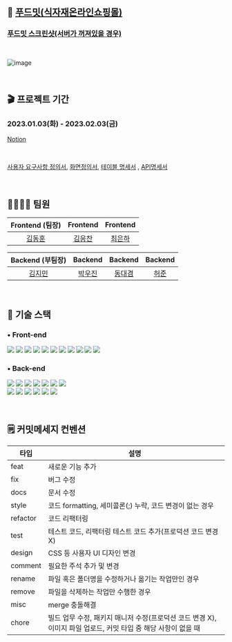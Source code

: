 ## 🍎 [푸드밋(식자재온라인쇼핑몰)](http://ec2-3-34-193-217.ap-northeast-2.compute.amazonaws.com/)
### [푸드밋 스크린샷(서버가 꺼져있을 경우)](https://www.notion.so/codestates/79f6954f63034d97ae6d3e73889eb85a?v=ee28a91267584c708630415e383cec7d)

<br/>

![image](https://user-images.githubusercontent.com/106383277/215764055-2fe3c8ba-e18c-4f94-8079-f822bfad2e04.gif)


<br/>

## 🎬 프로젝트 기간  
<h3>2023.01.03(화) - 2023.02.03(금)</h3>

[Notion](https://www.notion.so/codestates/162211fc097f4085b91e201d77a1e15f)

<br/>

[사용자 요구사항 정의서](https://www.notion.so/codestates/24ee5ad4d5624df18e37459e3ea10a13), [화면정의서](https://www.figma.com/file/yZxTrEQpoG3pml0fhz2nCo/SEB_Main_034?node-id=5%3A1972&t=cDJrffIGy27GVShN-1), [테이블 명세서](https://www.notion.so/codestates/ERD-0604dba3e9e7436b91163c8ec26a2d7f) , [API명세서](https://www.notion.so/codestates/API-41cbd20ff34e4b0b8775b85785053c37)

<br/>

## 👨‍👨‍👧‍👧 팀원

|Frontend (팀장)|Frontend|Frontend|
| :---: | :---: | :---: |
|[김동훈](https://github.com/kimdong-hun)|[김응찬](https://github.com/ChanEungKim)|[최은하](https://github.com/choieunhwa)|

|Backend (부팀장)|Backend|Backend|Backend|
| :---: | :---: | :---: | :---: |
|[김지민](https://github.com/jmkim0)|[박우진](https://github.com/GGOOPARK)|[동대겸](https://github.com/DoubleD)| [허준](https://github.com/aaaaaajun)|

<br/>

## 💪 기술 스택

### • Front-end

<img src="https://img.shields.io/badge/react-61DAFB?style=for-the-badge&logo=react&logoColor=black"> <img src="https://img.shields.io/badge/Create React App-09D3AC?style=for-the-badge&logo=Create React App&logoColor=white"> <img src="https://img.shields.io/badge/Redux-764ABC?style=for-the-badge&logo=Redux&logoColor=white"> <img src="https://img.shields.io/badge/styled components-DB7093?style=for-the-badge&logo=styled-components&logoColor=white"> <img src="https://img.shields.io/badge/Axios-5A29E4?style=for-the-badge&logo=Axios&logoColor=white"> <img src="https://img.shields.io/badge/React Router-CA4245?style=for-the-badge&logo=React Router&logoColor=white"> <img src="https://img.shields.io/badge/Javascript-F7DF1E?style=for-the-badge&logo=JavaScript&logoColor=black"> <img src="https://img.shields.io/badge/Prettier-F7B93E?style=for-the-badge&logo=Prettier&logoColor=black"> <img src="https://img.shields.io/badge/HTML-E34F26?style=for-the-badge&logo=HTML5&logoColor=white"> <img src="https://img.shields.io/badge/CSS-1572B6?style=for-the-badge&logo=CSS3&logoColor=white"> <img src="https://img.shields.io/badge/Figma-F24E1E?style=for-the-badge&logo=Figma&logoColor=white">

### • Back-end

<img src="https://img.shields.io/badge/java-F24E1E?style=for-the-badge&logo=java&logoColor=white"> <img src="https://img.shields.io/badge/SPRING DATA JPA-6DB33F?style=for-the-badge&logo=spring&logoColor=white"> <img src="https://img.shields.io/badge/spring boot-6DB33F?style=for-the-badge&logo=spring boot&logoColor=white"> <img src="https://img.shields.io/badge/spring security-6DB33F?style=for-the-badge&logo=spring security&logoColor=white"> <img src="https://img.shields.io/badge/JWT-d63aff?style=for-the-badge&logo=JSONWebTokens&logoColor=black"> <img src="https://img.shields.io/badge/MariaDB-003545?style=for-the-badge&logo=mariadb&logoColor=white"> <img src="https://img.shields.io/badge/h2-004088?style=for-the-badge&logo=h2&logoColor=white">  
<img src="https://img.shields.io/badge/dbdiagram-0C5ADB?style=for-the-badge"> <img src="https://img.shields.io/badge/amazon ec2-FF9900?style=for-the-badge&logo=amazon ec2&logoColor=white"> <img src="https://img.shields.io/badge/OpenJDK-blue?style=for-the-badge&logo=OpenJDK&logoColor=white"> <img src="https://img.shields.io/badge/NGINX-009639?style=for-the-badge&logo=NGINX&logoColor=white"> <img src="https://img.shields.io/badge/Podman-892CA0?style=for-the-badge&logo=Podman&logoColor=white"> <img src="https://img.shields.io/badge/Docker compose-2496ED?style=for-the-badge&logo=Docker&logoColor=white">

<br/>

## 🗒 커밋메세지 컨벤션

| 타입 | 설명 |
| --- | --- |
| feat | 새로운 기능 추가 |
| fix | 버그 수정 |
| docs | 문서 수정 |
| style | 코드 formatting, 세미콜론(;) 누락, 코드 변경이 없는 경우 |
| refactor | 코드 리팩터링 |
| test | 테스트 코드, 리팩터링 테스트 코드 추가(프로덕션 코드 변경 X) |
| design | CSS 등 사용자 UI 디자인 변경 |
| comment | 필요한 주석 추가 및 변경 |
| rename | 파일 혹은 폴더명을 수정하거나 옮기는 작업만인 경우 |
| remove | 파일을 삭제하는 작업만 수행한 경우 |
| misc | merge 충돌해결 |
| chore | 빌드 업무 수정, 패키지 매니저 수정(프로덕션 코드 변경 X), 이미지 파일 업로드, 커밋 타입 중 해당 사항이 없을 때  |

<br/>
